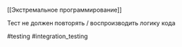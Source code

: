 [[Экстремальное программирование]]

Тест не должен повторять / воспроизводить логику кода

#testing #integration_testing